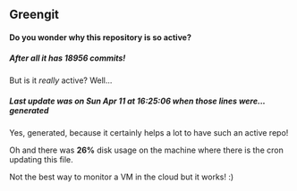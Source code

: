 ## Greengit

#### Do you wonder why this repository is so active?

##### After all it has 18956 commits!

But is it *really* active? Well...

##### Last update was on Sun Apr 11 at 16:25:06 when those lines were... generated

Yes, generated, because it certainly helps a lot to have such an active repo!

Oh and there was **26%** disk usage on the machine
where there is the cron updating this file.

Not the best way to monitor a VM in the cloud but it works! :)
